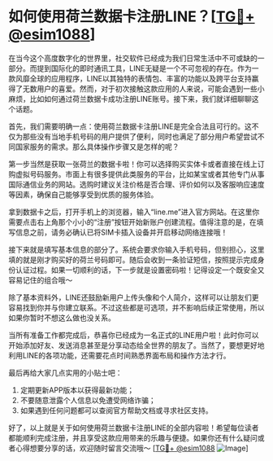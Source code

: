 # 如何使用荷兰数据卡注册LINE？[[TG💪+ @esim1088](https://t.me/s/esim1088)]

在当今这个高度数字化的世界里，社交软件已经成为我们日常生活中不可或缺的一部分。而提到国际化的即时通讯工具，LINE无疑是一个不可忽视的存在。作为一款风靡全球的应用程序，LINE以其独特的表情包、丰富的功能以及跨平台支持赢得了无数用户的喜爱。然而，对于初次接触这款应用的人来说，可能会遇到一些小麻烦，比如如何通过荷兰数据卡成功注册LINE账号。接下来，我们就详细聊聊这个话题。

首先，我们需要明确一点：使用荷兰数据卡注册LINE是完全合法且可行的。这不仅为那些没有当地手机号码的用户提供了便利，同时也满足了部分用户希望尝试不同国家服务的需求。那么具体操作步骤又是怎样的呢？

第一步当然是获取一张荷兰的数据卡啦！你可以选择购买实体卡或者直接在线上订购虚拟号码服务。市面上有很多提供此类服务的平台，比如某宝或者其他专门从事国际通信业务的网站。选购时建议关注价格是否合理、评价如何以及客服响应速度等因素，确保自己能够享受到优质的服务体验。

拿到数据卡之后，打开手机上的浏览器，输入“line.me”进入官方网站。在这里你需要点击右上角那个小小的“注册”按钮开始新账户创建流程。值得注意的是，在填写信息之前，请务必确认已将SIM卡插入设备并开启移动网络连接哦！

接下来就是填写基本信息的部分了。系统会要求你输入手机号码，但别担心，这里填的就是刚才购买好的荷兰号码即可。随后会收到一条验证短信，按照提示完成身份认证过程。如果一切顺利的话，下一步就是设置密码啦！记得设定一个既安全又容易记住的组合哦～

除了基本资料外，LINE还鼓励新用户上传头像和个人简介，这样可以让朋友们更容易找到你并与你建立联系。不过这些都是可选项，并不影响后续正常使用，所以如果你暂时不想这么做也没关系。

当所有准备工作都完成后，恭喜你已经成为一名正式的LINE用户啦！此时你可以开始添加好友、发送消息甚至是分享动态给全世界的朋友了。当然了，要想更好地利用LINE的各项功能，还需要花点时间熟悉界面布局和操作方法才行。

最后再给大家几点实用的小贴士吧：
1. 定期更新APP版本以获得最新功能；
2. 不要随意泄露个人信息以免遭受网络诈骗；
3. 如果遇到任何问题都可以查阅官方帮助文档或寻求社区支持。

好了，以上就是关于如何使用荷兰数据卡注册LINE的全部内容啦！希望每位读者都能顺利完成注册，并且享受这款应用带来的乐趣与便捷。如果你还有什么疑问或者心得想要分享的话，欢迎随时留言交流哦～ [[TG💪+ @esim1088](https://t.me/s/esim1088) ![Image](https://i.postimg.cc/4NQfJmqS/Snipaste-2025-05-13-00-14-12.png)]